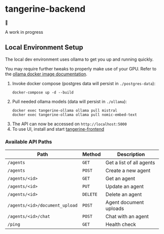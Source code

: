 # tangerine-backend

🍊

A work in progress

## Local Environment Setup

The local dev environment uses ollama to get you up and running quickly.

You may require further tweaks to properly make use of your GPU. Refer to the [ollama docker image documentation](https://hub.docker.com/r/ollama/ollama).

1. Invoke docker compose (postgres data will persist in `./postgres-data`):
    ```
    docker-compose up -d --build
    ```
2. Pull needed ollama models (data will persist in `./ollama`):
    ```
    docker exec tangerine-ollama ollama pull mistral
    docker exec tangerine-ollama ollama pull nomic-embed-text
    ```
3. The API can now be accessed on `http://localhost:5000`
4. To use UI, install and start [tangerine-frontend](https://github.com/tahmidefaz/tangerine-frontend)


### Available API Paths
| Path                           | Method   | Description              |
| ------------------------------ | -------- | ------------------------ |
| `/agents`                      | `GET`    | Get a list of all agents |
| `/agents`                      | `POST`   | Create a new agent       |
| `/agents/<id>`                 | `GET`    | Get an agent             |
| `/agents/<id>`                 | `PUT`    | Update an agent          |
| `/agents/<id>`                 | `DELETE` | Delete an agent          |
| `/agents/<id>/document_upload` | `POST`   | Agent document uploads   |
| `/agents/<id>/chat`            | `POST`   | Chat with an agent       |
| `/ping`                        | `GET`    | Health check             |
